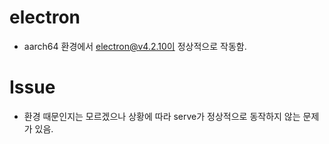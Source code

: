 # electron
 - aarch64 환경에서 electron@v4.2.10이 정상적으로 작동함.

# Issue
 - 환경 때문인지는 모르겠으나 상황에 따라 serve가 정상적으로 동작하지 않는 문제가 있음.
